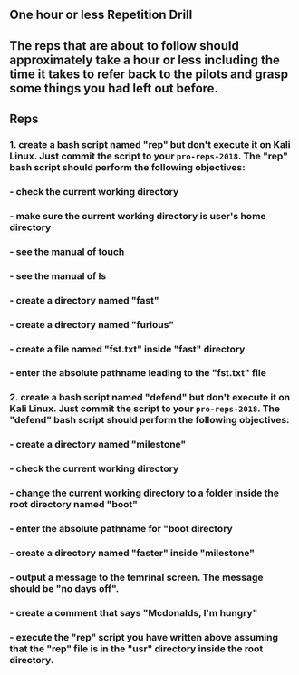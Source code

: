 ## **One hour or less Repetition Drill**

## The reps that are about to follow should approximately take a hour or less including the time it takes to refer back to the pilots and grasp some things you had left out before. 

## **Reps**

### **1.** create a bash script named "rep" but don't execute it on Kali Linux. Just commit the script to your `pro-reps-2018`. The "rep" bash script should perform the following objectives:

### - check the current working directory
### - make sure the current working directory is user's home directory 
### - see the manual of touch
### - see the manual of ls
### - create a directory named "fast"
### - create a directory named "furious"
### - create a file named "fst.txt" inside "fast" directory 
### - enter the absolute pathname leading to the "fst.txt" file


### **2.** create a bash script named "defend" but don't execute it on Kali Linux. Just commit the script to your `pro-reps-2018`. The "defend" bash script should perform the following objectives:

### - create a directory named "milestone" 
### - check the current working directory
### - change the current working directory to a folder inside the root directory named "boot" 
### - enter the absolute pathname for "boot directory
### - create a directory named "faster" inside "milestone" 
### - output a message to the temrinal screen. The message should be "no days off". 
### - create a comment that says "Mcdonalds, I'm hungry" 
### - execute the "rep" script you have written above assuming that the "rep" file is in the "usr" directory inside the root directory.

